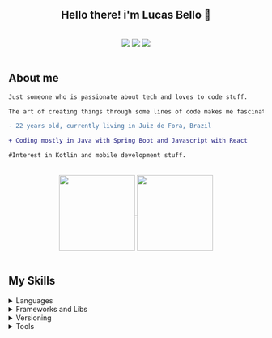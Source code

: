 <h2 align="center"> Hello there! i'm <strong>Lucas Bello</strong> 👏 </h2>
<br>

<div align="center">
  <a href="https://www.linkedin.com/in/lucas-bello/" target="_blank"><img src="https://img.shields.io/badge/-LinkedIn-%230077B5?style=for-the-badge&logo=linkedin&logoColor=white" target="_blank"></a> 
  <a href = "mailto:lucasbellodev@gmail.com"><img src="https://img.shields.io/badge/-Gmail-%23333?style=for-the-badge&logo=gmail&logoColor=white" target="_blank"></a>
  <img src="https://komarev.com/ghpvc/?username=belloLucas&style=for-the-badge"/>
</div>
<br>

## About me

```diff
Just someone who is passionate about tech and loves to code stuff.

The art of creating things through some lines of code makes me fascinated about it.

- 22 years old, currently living in Juiz de Fora, Brazil

+ Coding mostly in Java with Spring Boot and Javascript with React

#Interest in Kotlin and mobile development stuff.
```

<br>

  <div align="center">
    <a href="https://github.com/belloLucas">
      <img align="center" height="150em" src="https://github-readme-stats.vercel.app/api?username=belloLucas&show_icons=true&theme=tokyonight&include_all_commits=true&count_private=true"/>
    </a>
    <a href="https://github.com/belloLucas">
      <img align="center" height="150em" src="https://github-readme-stats.vercel.app/api/top-langs/?username=belloLucas&layout=compact&langs_count=7&theme=tokyonight"/>
    </a>
  </div>

<br>

## My Skills

<details>
  <summary>Languages</summary>

> ![JavaScript](https://img.shields.io/badge/javascript-%23323330.svg?style=for-the-badge&logo=javascript&logoColor=%23F7DF1E) ![Java](https://img.shields.io/badge/java-%23ED8B00.svg?style=for-the-badge&logo=openjdk&logoColor=white) ![HTML5](https://img.shields.io/badge/html5-%23E34F26.svg?style=for-the-badge&logo=html5&logoColor=white) ![CSS3](https://img.shields.io/badge/css3-%231572B6.svg?style=for-the-badge&logo=css3&logoColor=white)

</details>

<details>
  <summary>Frameworks and Libs</summary>

> ![React](https://img.shields.io/badge/react-%2320232a.svg?style=for-the-badge&logo=react&logoColor=%2361DAFB) ![Spring](https://img.shields.io/badge/spring-%236DB33F.svg?style=for-the-badge&logo=spring&logoColor=white) ![Bootstrap](https://img.shields.io/badge/bootstrap-%23563D7C.svg?style=for-the-badge&logo=bootstrap&logoColor=white)

</details>

<details>
  <summary>Versioning</summary>

> ![Git](https://img.shields.io/badge/git-%23F05033.svg?style=for-the-badge&logo=git&logoColor=white) ![GitHub](https://img.shields.io/badge/github-%23121011.svg?style=for-the-badge&logo=github&logoColor=white)

</details>

<details>
  <summary>Tools</summary>

> ![Visual Studio Code](https://img.shields.io/badge/Visual%20Studio%20Code-0078d7.svg?style=for-the-badge&logo=visual-studio-code&logoColor=white) ![IntelliJ IDEA](https://img.shields.io/badge/IntelliJIDEA-000000.svg?style=for-the-badge&logo=intellij-idea&logoColor=white)

</details><br>

